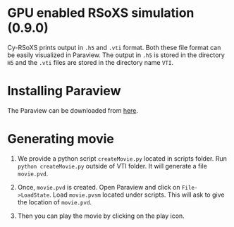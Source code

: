 GPU enabled RSoXS simulation (0.9.0)
====================================

Cy-RSoXS prints output in `.h5` and  `.vti` format. Both these file format can 
be easily visualized in Paraview. The output in `.h5` is stored in the directory 
`H5` and the `.vti` files are stored in the directory name `VTI`.

Installing Paraview
===================
The Paraview can be downloaded from [here](https://www.paraview.org/).


Generating movie
================
1. We provide a python script `createMovie.py` located in scripts folder.
 Run `python createMovie.py` outside of VTI folder. It will generate a file `movie.pvd`.
  
2. Once, `movie.pvd` is created. Open Paraview and click on `File->LoadState`. Load `movie.pvsm`
located under scripts. This will ask to give the location of `movie.pvd`. 

3. Then you can play the movie by clicking on the play icon.   